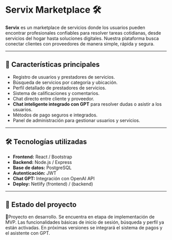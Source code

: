 # Servix Marketplace 🛠️

**Servix** es un marketplace de servicios donde los usuarios pueden encontrar profesionales confiables para resolver tareas cotidianas, desde servicios del hogar hasta soluciones digitales. Nuestra plataforma busca conectar clientes con proveedores de manera simple, rápida y segura.

---

## 🚀 Características principales

- Registro de usuarios y prestadores de servicios.
- Búsqueda de servicios por categoría y ubicación.
- Perfil detallado de prestadores de servicios.
- Sistema de calificaciones y comentarios.
- Chat directo entre cliente y proveedor.
- **Chat inteligente integrado con GPT** para resolver dudas o asistir a los usuarios.
- Métodos de pago seguros e integrados.
- Panel de administración para gestionar usuarios y servicios.

---

## 🛠️ Tecnologías utilizadas

- **Frontend:** React / Bootstrap  
- **Backend:** Node.js / Express  
- **Base de datos:** PostgreSQL  
- **Autenticación:** JWT  
- **Chat GPT:** Integración con OpenAI API  
- **Deploy:** Netlify (frontend) /  (backend)

---

## 🧪 Estado del proyecto
🚧Proyecto en desarrollo. Se encuentra en etapa de implementación de MVP. Las funcionalidades básicas de inicio de sesión, búsqueda y perfil ya están activadas. En próximas versiones se integrará el sistema de pagos y el asistente con GPT.